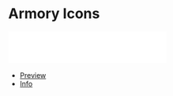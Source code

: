 # Armory Icons

![](src/bundle.svg)![](src/haxe.svg)![](src/canvas.svg)![](src/nodes.svg)![](src/logicnodes.svg)

- [Preview](https://gh.disktree.net/armory_icons/)
- [Info](https://wiki.blender.org/wiki/Source/Interface/Icons)  

